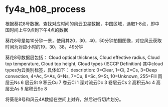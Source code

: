 # fy4a_h08_process
根据葵花8号数据，查找对应时间的风云卫星数据，中国区域，选取1-8点，即中国时间上午9点到下午4点的数据

葵花8号是每10分钟一景，使用其20，30，40，50分钟拍摄图像，对应风云获取时间为对应小时的19，30，38，49分钟

葵花8号数据层包括：
Cloud optical thickness, 
Cloud effective radius, 
Cloud top temperature,
Cloud top height,
Cloud types (ISCCP Definition)
其中cloud types为云类别标签，具体如下：
description: 0=Clear, 1=Ci, 2=Cs, 3=Deep convection, 4=Ac, 5=As, 6=Ns, 7=Cu, 8=Sc, 9=St, 10=Unknown, 255=Fill
雨层云Ns 6
层云St 9
积云Cu 7
卷云Ci 1
深对流云Dc 3
卷层云Cs 2
高积云Ac 4
高层云As 5
层积云Sc 8

将葵花8号和风云4A数据在空间上对齐，然后进行切片划分。
